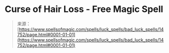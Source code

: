 <!--yml
category: 未分类
date: 2024-06-12 18:53:48
-->

# Curse of Hair Loss - Free Magic Spell

> 来源：[https://www.spellsofmagic.com/spells/luck_spells/bad_luck_spells/14752/page.html#0001-01-01](https://www.spellsofmagic.com/spells/luck_spells/bad_luck_spells/14752/page.html#0001-01-01)